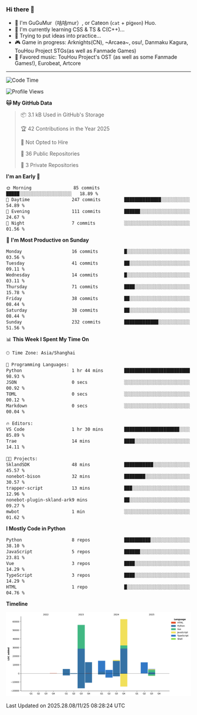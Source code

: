### Hi there 👋

- 🧐 I'm GuGuMur（咕咕mur）, or Cateon (`cat` + pig`eon`) Huo.
- 🌱 I'm currently learning CSS & TS & C(C++)...
- 🤔 Trying to put ideas into practice...
- 🎮 Game in progress: Arknights(CN), ~Arcaea~, osu!, Danmaku Kagura, TouHou Project STGs(as well as Fanmade Games)
- 🎵 Favored music: TouHou Project's OST (as well as some Fanmade Games!), Eurobeat, Artcore

----
<!--START_SECTION:waka-->
![Code Time](http://img.shields.io/badge/Code%20Time-52%20hrs%2014%20mins-blue)

![Profile Views](http://img.shields.io/badge/Profile%20Views-0-blue)

**🐱 My GitHub Data** 

> 📦 3.1 kB Used in GitHub's Storage 
 > 
> 🏆 42 Contributions in the Year 2025
 > 
> 🚫 Not Opted to Hire
 > 
> 📜 36 Public Repositories 
 > 
> 🔑 3 Private Repositories 
 > 
**I'm an Early 🐤** 

```text
🌞 Morning                85 commits          █████░░░░░░░░░░░░░░░░░░░░   18.89 % 
🌆 Daytime                247 commits         ██████████████░░░░░░░░░░░   54.89 % 
🌃 Evening                111 commits         ██████░░░░░░░░░░░░░░░░░░░   24.67 % 
🌙 Night                  7 commits           ░░░░░░░░░░░░░░░░░░░░░░░░░   01.56 % 
```
📅 **I'm Most Productive on Sunday** 

```text
Monday                   16 commits          █░░░░░░░░░░░░░░░░░░░░░░░░   03.56 % 
Tuesday                  41 commits          ██░░░░░░░░░░░░░░░░░░░░░░░   09.11 % 
Wednesday                14 commits          █░░░░░░░░░░░░░░░░░░░░░░░░   03.11 % 
Thursday                 71 commits          ████░░░░░░░░░░░░░░░░░░░░░   15.78 % 
Friday                   38 commits          ██░░░░░░░░░░░░░░░░░░░░░░░   08.44 % 
Saturday                 38 commits          ██░░░░░░░░░░░░░░░░░░░░░░░   08.44 % 
Sunday                   232 commits         █████████████░░░░░░░░░░░░   51.56 % 
```


📊 **This Week I Spent My Time On** 

```text
🕑︎ Time Zone: Asia/Shanghai

💬 Programming Languages: 
Python                   1 hr 44 mins        █████████████████████████   98.93 % 
JSON                     0 secs              ░░░░░░░░░░░░░░░░░░░░░░░░░   00.92 % 
TOML                     0 secs              ░░░░░░░░░░░░░░░░░░░░░░░░░   00.12 % 
Markdown                 0 secs              ░░░░░░░░░░░░░░░░░░░░░░░░░   00.04 % 

🔥 Editors: 
VS Code                  1 hr 30 mins        █████████████████████░░░░   85.89 % 
Trae                     14 mins             ████░░░░░░░░░░░░░░░░░░░░░   14.11 % 

🐱‍💻 Projects: 
SklandSDK                48 mins             ███████████░░░░░░░░░░░░░░   45.57 % 
nonebot-bison            32 mins             ████████░░░░░░░░░░░░░░░░░   30.57 % 
trapper-script           13 mins             ███░░░░░░░░░░░░░░░░░░░░░░   12.96 % 
nonebot-plugin-skland-ark9 mins              ██░░░░░░░░░░░░░░░░░░░░░░░   09.27 % 
mwbot                    1 min               ░░░░░░░░░░░░░░░░░░░░░░░░░   01.62 % 
```

**I Mostly Code in Python** 

```text
Python                   8 repos             ██████████░░░░░░░░░░░░░░░   38.10 % 
JavaScript               5 repos             ██████░░░░░░░░░░░░░░░░░░░   23.81 % 
Vue                      3 repos             ████░░░░░░░░░░░░░░░░░░░░░   14.29 % 
TypeScript               3 repos             ████░░░░░░░░░░░░░░░░░░░░░   14.29 % 
HTML                     1 repo              █░░░░░░░░░░░░░░░░░░░░░░░░   04.76 % 
```



**Timeline**

![Lines of Code chart](https://raw.githubusercontent.com/GuGuMur/GuGuMur/main/assets/bar_graph.png)


 Last Updated on 2025.28.08/11/25 08:28:24 UTC
<!--END_SECTION:waka-->

<!-- ![Metrics](https://metrics.lecoq.io/GuGuMur?template=classic&config.timezone=Asia%2FShanghai) -->
